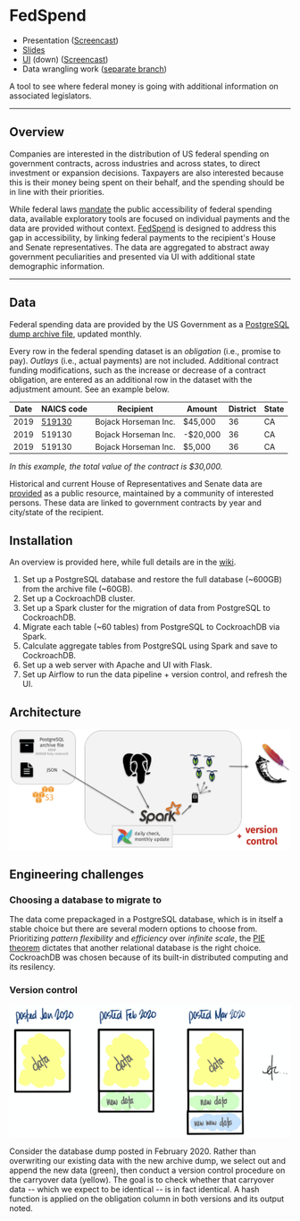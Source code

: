 # FedSpend 
- Presentation ([Screencast](https://www.youtube.com/watch?v=lfTFdWQ1IWg))
- [Slides](https://docs.google.com/presentation/d/1KTjFM93Z1USEoJl7P9blTCVDJaPI7bXSucENJ3FTMcg/edit?usp=sharing)
- [UI](http://engineerdata.xyz) (down) ([Screencast](https://www.youtube.com/watch?v=-knV-ZPerz8))
- Data wrangling work ([separate branch](https://github.com/sanoke/fedspend/tree/v2))


A tool to see where federal money is going with additional information on associated legislators.

<hr/>

## Overview

Companies are interested in the distribution of US federal spending on government contracts, across industries and across states, to direct investment or expansion decisions. Taxpayers are also interested because this is their money being spent on their behalf, and the spending should be in line with their priorities.

While federal laws [mandate](https://www.usaspending.gov/#/about) the public accessibility of federal spending data, available exploratory tools are focused on individual payments and the data are provided without context. [FedSpend](http://engineerdata.xyz) is designed to address this gap in accessibility, by linking federal payments to the recipient's House and Senate representatives. The data are aggregated to abstract away government peculiarities and presented via UI with additional state demographic information. 

<hr/>

## Data
Federal spending data are provided by the US Government as a [PostgreSQL dump archive file](https://files.usaspending.gov/database_download/), updated monthly. 


Every row in the federal spending dataset is an _obligation_ (i.e., promise to pay). _Outlays_ (i.e., actual payments) are not included. Additional contract funding modifications, such as the increase or decrease of a contract obligation, are entered as an additional row in the dataset with the adjustment amount. See an example below. 

| Date  | NAICS code | Recipient | Amount | District | State | 
| ------------- | ------------- |  -- | -- | -- | -- |
| 2019  | [519130](https://www.naics.com/naics-code-description/?code=519130)  | Bojack Horseman Inc. | $45,000 | 36 |  CA | 
| 2019  | 519130  | Bojack Horseman Inc. | -$20,000 | 36 | CA | 
| 2019  | 519130  | Bojack Horseman Inc. | $5,000 | 36 | CA | 

_In this example, the total value of the contract is $30,000._
  
Historical and current House of Representatives and Senate data are [provided](https://github.com/unitedstates/congress-legislators) as a public resource, maintained by a community of interested persons. These data are linked to government contracts by year and city/state of the recipient. 


## Installation
An overview is provided here, while full details are in the [wiki](https://github.com/sanoke/fedspend/wiki).
1. Set up a PostgreSQL database and restore the full database (~600GB) from the archive file (~60GB).
2. Set up a CockroachDB cluster.
3. Set up a Spark cluster for the migration of data from PostgreSQL to CockroachDB.
4. Migrate each table (~60 tables) from PostgreSQL to CockroachDB via Spark.
5. Calculate aggregate tables from PostgreSQL using Spark and save to CockroachDB.
6. Set up a web server with Apache and UI with Flask.
7. Set up Airflow to run the data pipeline + version control, and refresh the UI. 

## Architecture
![](https://github.com/sanoke/fedspend/raw/master/img/architecture.png)

## Engineering challenges

### Choosing a database to migrate to
The data come prepackaged in a PostgreSQL database, which is in itself a stable choice but there are several modern options to choose from. Prioritizing _pattern flexibility_ and _efficiency_ over _infinite scale_, the [PIE theorem](https://www.alexdebrie.com/posts/choosing-a-database-with-pie/) dictates that another relational database is the right choice. CockroachDB was chosen because of its built-in distributed computing and its resilency. 

### Version control

![](https://github.com/sanoke/fedspend/raw/master/img/data.png)

Consider the database dump posted in February 2020. Rather than overwriting our existing data with the new archive dump, we select out and append the new data (green), then conduct a version control procedure on the carryover data (yellow). The goal is to check whether that carryover data -- which we expect to be identical -- is in fact identical. A hash function is applied on the obligation column in both versions and its output noted.

